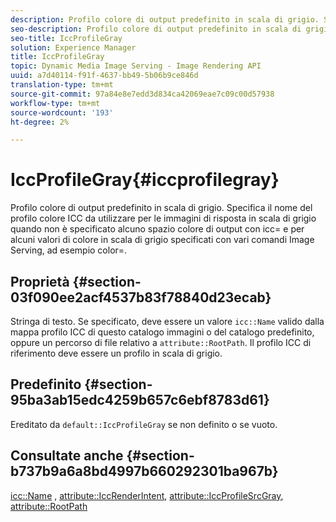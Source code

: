 ```yaml
---
description: Profilo colore di output predefinito in scala di grigio. Specifica il nome del profilo colore ICC da utilizzare per le immagini di risposta in scala di grigio quando non è specificato alcuno spazio colore di output con icc= e per alcuni valori di colore in scala di grigio specificati con vari comandi Image Serving, ad esempio color=.
seo-description: Profilo colore di output predefinito in scala di grigio. Specifica il nome del profilo colore ICC da utilizzare per le immagini di risposta in scala di grigio quando non è specificato alcuno spazio colore di output con icc= e per alcuni valori di colore in scala di grigio specificati con vari comandi Image Serving, ad esempio color=.
seo-title: IccProfileGray
solution: Experience Manager
title: IccProfileGray
topic: Dynamic Media Image Serving - Image Rendering API
uuid: a7d40114-f91f-4637-bb49-5b06b9ce846d
translation-type: tm+mt
source-git-commit: 97a84e8e7edd3d834ca42069eae7c09c00d57938
workflow-type: tm+mt
source-wordcount: '193'
ht-degree: 2%

---
```



# IccProfileGray{#iccprofilegray}

Profilo colore di output predefinito in scala di grigio. Specifica il nome del profilo colore ICC da utilizzare per le immagini di risposta in scala di grigio quando non è specificato alcuno spazio colore di output con icc= e per alcuni valori di colore in scala di grigio specificati con vari comandi Image Serving, ad esempio color=.

## Proprietà {#section-03f090ee2acf4537b83f78840d23ecab}

Stringa di testo. Se specificato, deve essere un valore `icc::Name` valido dalla mappa profilo ICC di questo catalogo immagini o del catalogo predefinito, oppure un percorso di file relativo a `attribute::RootPath`. Il profilo ICC di riferimento deve essere un profilo in scala di grigio.

## Predefinito {#section-95ba3ab15edc4259b657c6ebf8783d61}

Ereditato da `default::IccProfileGray` se non definito o se vuoto.

## Consultate anche {#section-b737b9a6a8bd4997b660292301ba967b}

[icc::Name](../../../../../is-api/image-catalog/image-serving-api-ref/c-image-catalog-reference/c-icc-profile-map-reference/r-name-icc.md#reference-9e7d3c8e35434981a3dfac66b8946cbe) ,  [attribute::IccRenderIntent](../../../../../is-api/image-catalog/image-serving-api-ref/c-image-catalog-reference/c-attributes-reference/r-iccrenderintent.md#reference-012f207f28bd4406a5368d23ed95a51f),  [attribute::IccProfileSrcGray](../../../../../is-api/image-catalog/image-serving-api-ref/c-image-catalog-reference/c-attributes-reference/r-iccprofilesrcgray.md#reference-a717831da24d43f680d01393660f12f9),  [attribute::RootPath](../../../../../is-api/image-catalog/image-serving-api-ref/c-image-catalog-reference/c-attributes-reference/r-rootpath.md#reference-17d57e5967be403b8408fa7214017494)
